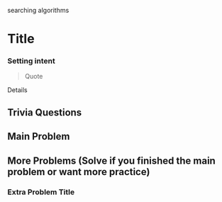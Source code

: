 searching algorithms

# Title

### Setting intent

> Quote

Details

## Trivia Questions

## Main Problem

## More Problems (Solve if you finished the main problem or want more practice)

### Extra Problem Title
